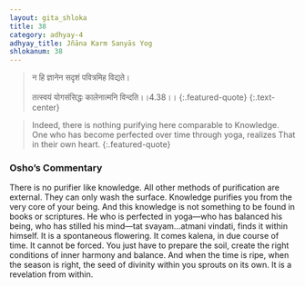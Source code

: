 ```yaml
---
layout: gita_shloka
title: 38
category: adhyay-4
adhyay_title: Jñāna Karm Sanyās Yog
shlokanum: 38
---
```


> न हि ज्ञानेन सदृशं पवित्रमिह विद्यते।<br><br>तत्स्वयं योगसंसिद्धः कालेनात्मनि विन्दति।।4.38।।
{:.featured-quote}
{:.text-center}

> Indeed, there is nothing purifying here comparable to Knowledge. One who has become perfected over time through yoga, realizes That in their own heart.
{:.featured-quote}

### Osho’s Commentary
There is no purifier like knowledge. All other methods of purification are external. They can only wash the surface. Knowledge purifies you from the very core of your being.
And this knowledge is not something to be found in books or scriptures. He who is perfected in yoga—who has balanced his being, who has stilled his mind—tat svayam…atmani vindati, finds it within himself. It is a spontaneous flowering.
It comes kalena, in due course of time. It cannot be forced. You just have to prepare the soil, create the right conditions of inner harmony and balance. And when the time is ripe, when the season is right, the seed of divinity within you sprouts on its own. It is a revelation from within.
